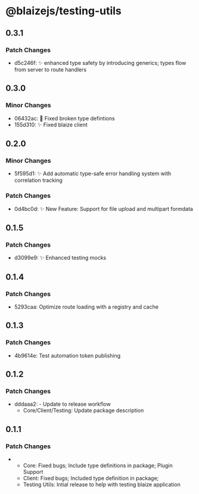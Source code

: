 # @blaizejs/testing-utils

## 0.3.1

### Patch Changes

- d5c246f: ✨ enhanced type safety by introducing generics; types flow from server to route handlers

## 0.3.0

### Minor Changes

- 06432ac: 🔨 Fixed broken type defintions
- 155d310: ✨ Fixed blaize client

## 0.2.0

### Minor Changes

- 5f595d1: ✨ Add automatic type-safe error handling system with correlation tracking

### Patch Changes

- 0d4bc0d: ✨ New Feature: Support for file upload and multipart formdata

## 0.1.5

### Patch Changes

- d3099e9: ✨ Enhanced testing mocks

## 0.1.4

### Patch Changes

- 5293caa: Optimize route loading with a registry and cache

## 0.1.3

### Patch Changes

- 4b9614e: Test automation token publishing

## 0.1.2

### Patch Changes

- dddaaa2: - Update to release workflow
  - Core/Client/Testing: Update package description

## 0.1.1

### Patch Changes

- - Core: Fixed bugs; Include type definitions in package; Plugin Support
  - Client: Fixed bugs; Included type definition in package;
  - Testing Utils: Intial release to help with testing blaize application
